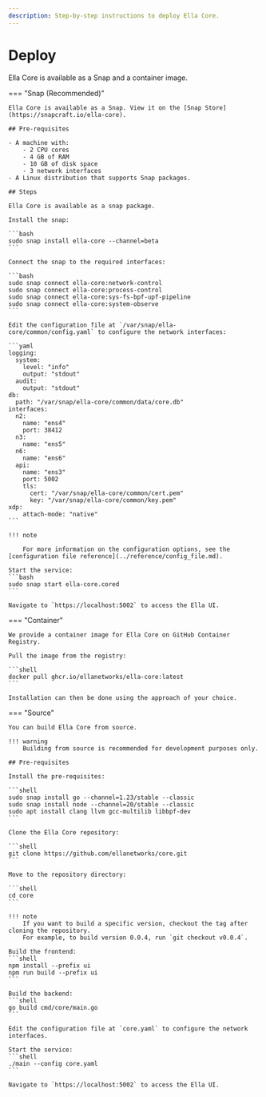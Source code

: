 ```yaml
---
description: Step-by-step instructions to deploy Ella Core.
---
```


# Deploy

Ella Core is available as a Snap and a container image.

=== "Snap (Recommended)"

    Ella Core is available as a Snap. View it on the [Snap Store](https://snapcraft.io/ella-core).

    ## Pre-requisites

    - A machine with:
        - 2 CPU cores
        - 4 GB of RAM
        - 10 GB of disk space
        - 3 network interfaces
    - A Linux distribution that supports Snap packages.
  
    ## Steps

    Ella Core is available as a snap package.

    Install the snap:

    ```bash
    sudo snap install ella-core --channel=beta
    ```

    Connect the snap to the required interfaces:

    ```bash
    sudo snap connect ella-core:network-control
    sudo snap connect ella-core:process-control
    sudo snap connect ella-core:sys-fs-bpf-upf-pipeline
    sudo snap connect ella-core:system-observe
    ```

    Edit the configuration file at `/var/snap/ella-core/common/config.yaml` to configure the network interfaces:

    ```yaml
    logging:
      system:
        level: "info"
        output: "stdout"
      audit:
        output: "stdout"
    db:
      path: "/var/snap/ella-core/common/data/core.db"
    interfaces:
      n2:
        name: "ens4"
        port: 38412
      n3: 
        name: "ens5"
      n6:
        name: "ens6"
      api:
        name: "ens3"
        port: 5002
        tls:
          cert: "/var/snap/ella-core/common/cert.pem"
          key: "/var/snap/ella-core/common/key.pem"
    xdp:
        attach-mode: "native"
    ```

    !!! note
        
        For more information on the configuration options, see the [configuration file reference](../reference/config_file.md).

    Start the service:
    ```bash
    sudo snap start ella-core.cored
    ```

    Navigate to `https://localhost:5002` to access the Ella UI.


=== "Container"

    We provide a container image for Ella Core on GitHub Container Registry.

    Pull the image from the registry:

    ```shell
    docker pull ghcr.io/ellanetworks/ella-core:latest
    ```

    Installation can then be done using the approach of your choice. 

=== "Source"

    You can build Ella Core from source.

    !!! warning
        Building from source is recommended for development purposes only.

    ## Pre-requisites

    Install the pre-requisites:

    ```shell
    sudo snap install go --channel=1.23/stable --classic
    sudo snap install node --channel=20/stable --classic
    sudo apt install clang llvm gcc-multilib libbpf-dev
    ```

    Clone the Ella Core repository:

    ```shell
    git clone https://github.com/ellanetworks/core.git
    ```

    Move to the repository directory:

    ```shell
    cd core
    ```

    !!! note
        If you want to build a specific version, checkout the tag after cloning the repository.
        For example, to build version 0.0.4, run `git checkout v0.0.4`.

    Build the frontend:
    ```shell
    npm install --prefix ui
    npm run build --prefix ui
    ```

    Build the backend:
    ```shell
    go build cmd/core/main.go
    ```

    Edit the configuration file at `core.yaml` to configure the network interfaces.

    Start the service:
    ```shell
    ./main --config core.yaml
    ```

    Navigate to `https://localhost:5002` to access the Ella UI.
